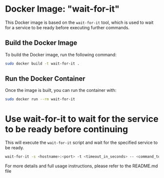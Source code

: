 
# Docker Image: "wait-for-it"

This Docker image is based on the `wait-for-it` tool, which is used to wait for a service to be ready before executing further commands.

## Build the Docker Image

To build the Docker image, run the following command:

```bash
sudo docker build -t wait-for-it .
```

## Run the Docker Container

Once the image is built, you can run the container with:

```bash
sudo docker run --rm wait-for-it
```

# Use wait-for-it to wait for the service to be ready before continuing

This will execute the `wait-for-it` script and wait for the specified service to be ready. 

```bash
wait-for-it -s <hostname>:<port> -t <timeout_in_seconds> -- <command_to_execute_after_service_is_ready>
```

For more details and full usage instructions, please refer to the README.md file